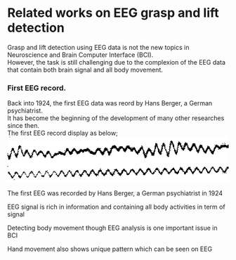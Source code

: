 # Related works on EEG grasp and lift detection

 Grasp and lift detection using EEG data is not the new topics in Neuroscience and Brain Computer Interface (BCI).  <br />
 However, the task is still challenging due to the complexion of the EEG data that contain both brain signal and all body movement. <br />

### First EEG record. 
Back into 1924, the first EEG data was reord by Hans Berger, a German psychiatrist.<br />
It has become the beginning of the development of many other researches since then. <br />
The first EEG record display as below;
![](imgs/The-first-EEG-record.png)


The first EEG was recorded by Hans Berger, a German psychiatrist in 1924

EEG signal is rich in information and containing all body activities in term of signal

Detecting body movement though EEG analysis is one important issue in BCI

Hand movement also shows unique pattern which can be seen on EEG
